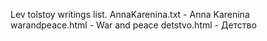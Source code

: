 Lev tolstoy writings list.
AnnaKarenina.txt - Anna Karenina
warandpeace.html - War and peace
detstvo.html - Детство
